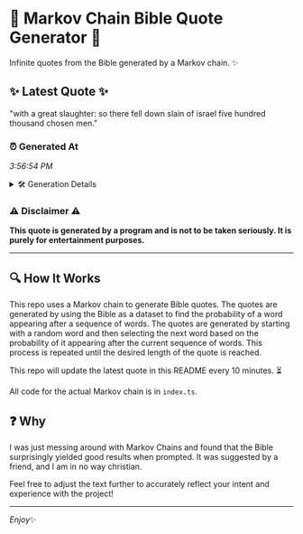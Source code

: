 # 📖 Markov Chain Bible Quote Generator 📖

Infinite quotes from the Bible generated by a Markov chain. ✨

## ✨ Latest Quote ✨
"with a great slaughter: so there fell down slain of israel five hundred thousand chosen men."

### ⏰ Generated At
*3:56:54 PM*

<details>
    <summary>🛠️ Generation Details</summary>
    <p>
        <strong>🌱 Seed:</strong> with<br>
        <strong>🔄 Iterations:</strong> 15<br>
        <strong>📜 Context History:</strong><br>[ with ]: a<br>[ with, a ]: great<br>[ with, a, great ]: slaughter:<br>[ with, a, great, slaughter: ]: so<br>[ with, a, great, slaughter:, so ]: there<br>[ with, a, great, slaughter:, so, there ]: fell<br>[ a, great, slaughter:, so, there, fell ]: down<br>[ great, slaughter:, so, there, fell, down ]: slain<br>[ slaughter:, so, there, fell, down, slain ]: of<br>[ so, there, fell, down, slain, of ]: israel<br>[ there, fell, down, slain, of, israel ]: five<br>[ fell, down, slain, of, israel, five ]: hundred<br>[ down, slain, of, israel, five, hundred ]: thousand<br>[ slain, of, israel, five, hundred, thousand ]: chosen<br>[ of, israel, five, hundred, thousand, chosen ]: men.<br>
    </p>
</details>

### ⚠️ Disclaimer ⚠️
**This quote is generated by a program and is not to be taken seriously. It is purely for entertainment purposes.**

---

## 🔍 How It Works

This repo uses a Markov chain to generate Bible quotes. The quotes are generated by using the Bible as a dataset to find the probability of a word appearing after a sequence of words. The quotes are generated by starting with a random word and then selecting the next word based on the probability of it appearing after the current sequence of words. This process is repeated until the desired length of the quote is reached.

This repo will update the latest quote in this README every 10 minutes. ⏳

All code for the actual Markov chain is in `index.ts`.

## ❓ Why

I was just messing around with Markov Chains and found that the Bible surprisingly yielded good results when prompted. 
It was suggested by a friend, and I am in no way christian.

Feel free to adjust the text further to accurately reflect your intent and experience with the project!

---

*Enjoy*✨
